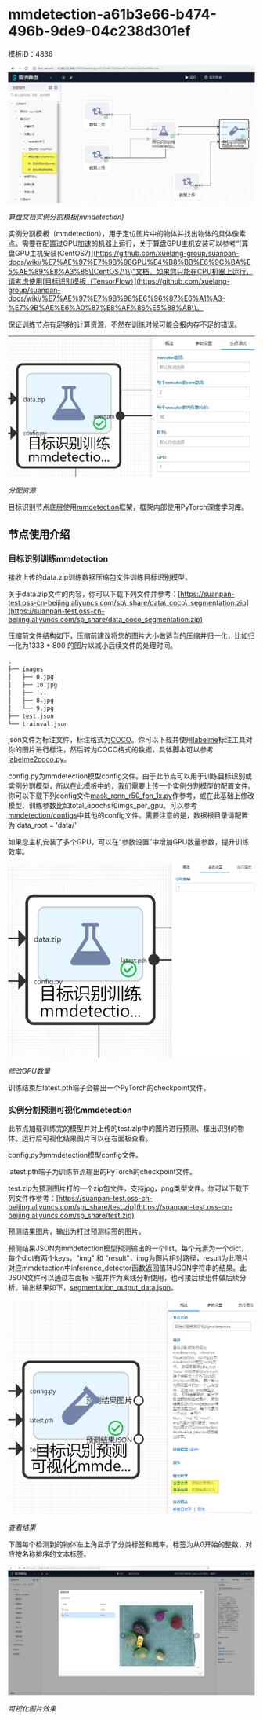 # mmdetection-a61b3e66-b474-496b-9de9-04c238d301ef

模板ID：4836

![](../.gitbook/assets/untitled-e9a40490-020f-476f-8067-49559cf2c56c%20%281%29.png)

_算盘文档实例分割模板\(mmdetection\)_

实例分割模板（mmdetection），用于定位图片中的物体并找出物体的具体像素点。需要在配置过GPU加速的机器上运行，关于算盘GPU主机安装可以参考“\[算盘GPU主机安装\(CentOS7\)\]\([https://github.com/xuelang-group/suanpan-docs/wiki/%E7%AE%97%E7%9B%98GPU%E4%B8%BB%E6%9C%BA%E5%AE%89%E8%A3%85\(CentOS7\)\)”文档。如果您只能在CPU机器上运行，请考虑使用\[目标识别模板（TensorFlow）\]\(https://github.com/xuelang-group/suanpan-docs/wiki/%E7%AE%97%E7%9B%98%E6%96%87%E6%A1%A3-%E7%9B%AE%E6%A0%87%E8%AF%86%E5%88%AB\)。](https://github.com/xuelang-group/suanpan-docs/wiki/%E7%AE%97%E7%9B%98GPU%E4%B8%BB%E6%9C%BA%E5%AE%89%E8%A3%85%28CentOS7%29%29”文档。如果您只能在CPU机器上运行，请考虑使用[目标识别模板（TensorFlow）]%28https://github.com/xuelang-group/suanpan-docs/wiki/%E7%AE%97%E7%9B%98%E6%96%87%E6%A1%A3-%E7%9B%AE%E6%A0%87%E8%AF%86%E5%88%AB%29。)

保证训练节点有足够的计算资源，不然在训练时候可能会报内存不足的错误。

![](../.gitbook/assets/untitled-2d3c2c97-024b-4c8d-a4c2-640c4bf53642%20%281%29.png)

_分配资源_

目标识别节点底层使用[mmdetection](https://github.com/open-mmlab/mmdetection)框架，框架内部使用PyTorch深度学习库。

## **节点使用介绍**

### 目标识别训练mmdetection

接收上传的data.zip训练数据压缩包文件训练目标识别模型。

关于data.zip文件的内容，你可以下载下列文件并参考：[https://suanpan-test.oss-cn-beijing.aliyuncs.com/sp\_share/data\_coco\_segmentation.zip](https://suanpan-test.oss-cn-beijing.aliyuncs.com/sp_share/data_coco_segmentation.zip)

压缩前文件结构如下，压缩前建议将您的图片大小做适当的压缩并归一化，比如归一化为1333 \* 800 的图片以减小后续文件的处理时间。

```text
.
├── images
│   ├── 0.jpg
│   ├── 10.jpg
│   ├── ...
│   ├── 8.jpg
│   └── 9.jpg
├── test.json
└── trainval.json
```

json文件为标注文件，标注格式为[COCO](http://cocodataset.org/#format-data)。你可以下载并使用[labelme](https://github.com/wkentaro/labelme)标注工具对你的图片进行标注，然后转为COCO格式的数据，具体脚本可以参考[labelme2coco.py](https://github.com/Tony607/labelme2coco/blob/master/labelme2coco.py)。

config.py为mmdetection模型config文件。由于此节点可以用于训练目标识别或实例分割模型，所以在此模板中的，我们需要上传一个实例分割模型的配置文件。你可以下载下列config文件[mask\_rcnn\_r50\_fpn\_1x.py](https://suanpan-test.oss-cn-beijing.aliyuncs.com/sp_share/mask_rcnn_r50_fpn_1x.py)作参考，或在此基础上修改模型、训练参数比如total\_epochs和imgs\_per\_gpu。可以参考[mmdetection/configs](https://github.com/open-mmlab/mmdetection/tree/master/configs)中其他的config文件。需要注意的是，数据根目录请配置为 data\_root = 'data/'

如果您主机安装了多个GPU，可以在“参数设置”中增加GPU数量参数，提升训练效率。

![](../.gitbook/assets/untitled-004d9e2e-8c34-47b8-8035-ec13f865ac57.png)

_修改GPU数量_

训练结束后latest.pth端子会输出一个PyTorch的checkpoint文件。

### 实例分割预测可视化mmdetection

此节点加载训练完的模型并对上传的test.zip中的图片进行预测、框出识别的物体。运行后可视化结果图片可以在右面板查看。

config.py为mmdetection模型config文件。

latest.pth端子为训练节点输出的PyTorch的checkpoint文件。

test.zip为预测图片打的一个zip包文件，支持jpg，png类型文件。你可以下载下列文件作参考：[https://suanpan-test.oss-cn-beijing.aliyuncs.com/sp\_share/test.zip](https://suanpan-test.oss-cn-beijing.aliyuncs.com/sp_share/test.zip)

预测结果图片，输出为打过预测标签的图片。

预测结果JSON为mmdetection模型预测输出的一个list，每个元素为一个dict，每个dict有两个keys，"img" 和 "result"，img为图片相对路径，result为此图片对应mmdetection中inference\_detector函数返回值转JSON字符串的结果。此JSON文件可以通过右面板下载并作为离线分析使用，也可接后续组件做后续分析。输出结果如下，[segmentation\_output\_data.json](https://suanpan-test.oss-cn-beijing.aliyuncs.com/sp_share/segmentation_output_data.json)。

![](../.gitbook/assets/untitled-20e6da11-b931-4bcc-aba2-82efb846ef6c%20%282%29.png)

_查看结果_

下图每个检测到的物体左上角显示了分类标签和概率。标签为从0开始的整数，对应按名称排序的文本标签。

![](../.gitbook/assets/untitled-5e5dae20-9570-41b5-8253-46b759740bf2.png)

_可视化图片效果_

